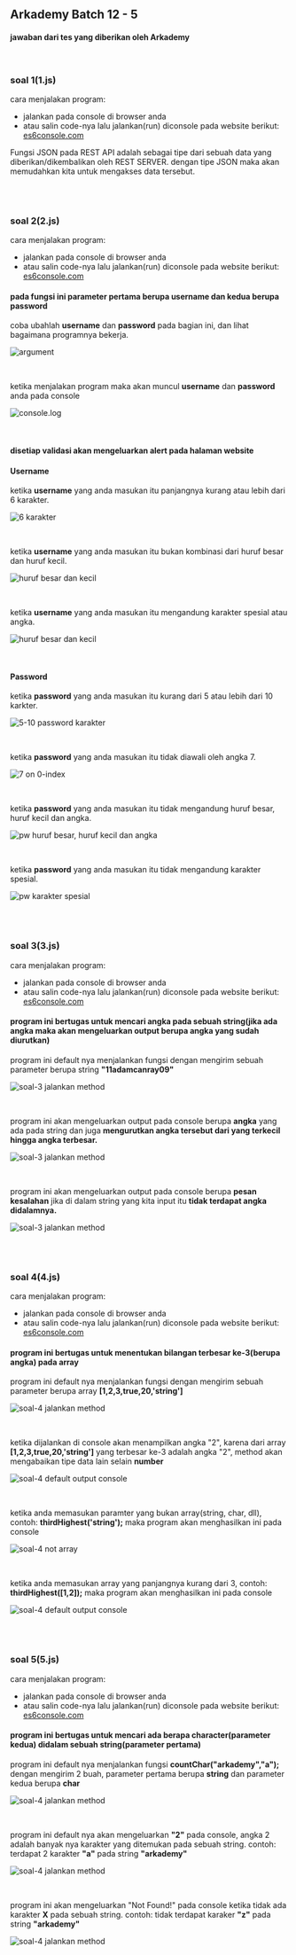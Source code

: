 ## Arkademy Batch 12 - 5
#### jawaban dari tes yang diberikan oleh Arkademy

<br/>

### soal 1(1.js)
cara menjalakan program:
* jalankan pada console di browser anda
* atau salin code-nya lalu jalankan(run) diconsole pada website berikut: [es6console.com](https://es6console.com/)

Fungsi JSON pada REST API adalah sebagai tipe dari sebuah data yang diberikan/dikembalikan oleh REST SERVER. dengan tipe JSON maka akan memudahkan kita untuk mengakses data tersebut.

<br/>
<br/>

### soal 2(2.js)
cara menjalakan program:
* jalankan pada console di browser anda
* atau salin code-nya lalu jalankan(run) diconsole pada website berikut: [es6console.com](https://es6console.com/)

#### pada fungsi ini parameter pertama berupa username dan kedua berupa password

coba ubahlah **username** dan **password** pada bagian ini, dan lihat bagaimana programnya bekerja.

![argument](capture/soal_2-1.JPG)

<br/>

ketika menjalakan program maka akan muncul **username** dan **password** anda pada console

![console.log](capture/soal_2-2.JPG)

<br/>

#### disetiap validasi akan mengeluarkan alert pada halaman website

#### Username

ketika **username** yang anda masukan itu panjangnya kurang atau lebih dari 6 karakter.

![6 karakter](capture/soal_2-3.JPG)

<br/>

ketika **username** yang anda masukan itu bukan kombinasi dari huruf besar dan huruf kecil.

![huruf besar dan kecil](capture/soal_2-4.JPG)

<br/>

ketika **username** yang anda masukan itu mengandung karakter spesial atau angka.

![huruf besar dan kecil](capture/soal_2-5.JPG)

<br/>

#### Password

ketika **password** yang anda masukan itu kurang dari 5 atau lebih dari 10 karkter.

![5-10 password karakter](capture/soal_2-6.JPG)

<br/>

ketika **password** yang anda masukan itu tidak diawali oleh angka 7.

![7 on 0-index](capture/soal_2-7.JPG)

<br/>

ketika **password** yang anda masukan itu tidak mengandung huruf besar, huruf kecil dan angka.

![pw huruf besar, huruf kecil dan angka](capture/soal_2-8.JPG)

<br/>

ketika **password** yang anda masukan itu tidak mengandung karakter spesial.

![pw karakter spesial](capture/soal_2-9.JPG)

<br/>
<br/>

### soal 3(3.js)

cara menjalakan program:
* jalankan pada console di browser anda
* atau salin code-nya lalu jalankan(run) diconsole pada website berikut: [es6console.com](https://es6console.com/)

#### program ini bertugas untuk mencari angka pada sebuah string(jika ada angka maka akan mengeluarkan output berupa angka yang sudah diurutkan)

program ini default nya menjalankan fungsi dengan mengirim sebuah parameter berupa string **"11adamcanray09"**

![soal-3 jalankan method](capture/soal_3-1.JPG)

<br/>

program ini akan mengeluarkan output pada console berupa **angka** yang ada pada string dan juga **mengurutkan angka tersebut dari yang terkecil hingga angka terbesar.**

![soal-3 jalankan method](capture/soal_3-2.JPG)

<br/>

program ini akan mengeluarkan output pada console berupa **pesan kesalahan** jika di dalam string yang kita input itu **tidak terdapat angka didalamnya.**

![soal-3 jalankan method](capture/soal_3-3.JPG)

<br/>
<br/>

### soal 4(4.js)

cara menjalakan program:
* jalankan pada console di browser anda
* atau salin code-nya lalu jalankan(run) diconsole pada website berikut: [es6console.com](https://es6console.com/)

#### program ini bertugas untuk menentukan bilangan terbesar ke-3(berupa angka) pada array

program ini default nya menjalankan fungsi dengan mengirim sebuah parameter berupa array **[1,2,3,true,20,'string']**

![soal-4 jalankan method](capture/soal_4-1.JPG)

<br/>

ketika dijalankan di console akan menampilkan angka "2", karena dari array **[1,2,3,true,20,'string']** yang terbesar ke-3 adalah angka "2", method akan mengabaikan tipe data lain selain **number**

![soal-4 default output console](capture/soal_4-2.JPG)

<br/>

ketika anda memasukan paramter yang bukan array(string, char, dll), contoh: **thirdHighest('string');** maka program akan menghasilkan ini pada console

![soal-4 not array](capture/soal_4-3.JPG)

<br/>

ketika anda memasukan array yang panjangnya kurang dari 3, contoh: **thirdHighest([1,2]);** maka program akan menghasilkan ini pada console

![soal-4 default output console](capture/soal_4-4.JPG)

<br/>
<br/>

### soal 5(5.js)

cara menjalakan program:
* jalankan pada console di browser anda
* atau salin code-nya lalu jalankan(run) diconsole pada website berikut: [es6console.com](https://es6console.com/)

#### program ini bertugas untuk mencari ada berapa character(parameter kedua) didalam sebuah string(parameter pertama)

program ini default nya menjalankan fungsi **countChar("arkademy","a");** dengan mengirim 2 buah, parameter pertama berupa **string** dan parameter kedua berupa **char**

![soal-4 jalankan method](capture/soal_5-1.JPG)

<br/>

program ini default nya akan mengeluarkan **"2"** pada console, angka 2 adalah banyak nya karakter yang ditemukan pada sebuah string. contoh: terdapat 2 karakter **"a"** pada string **"arkademy"**

![soal-4 jalankan method](capture/soal_5-2.JPG)

<br/>

program ini akan mengeluarkan "Not Found!" pada console ketika tidak ada karakter **X** pada sebuah string. contoh: tidak terdapat karaker **"z"** pada string **"arkademy"**

![soal-4 jalankan method](capture/soal_5-3.JPG)